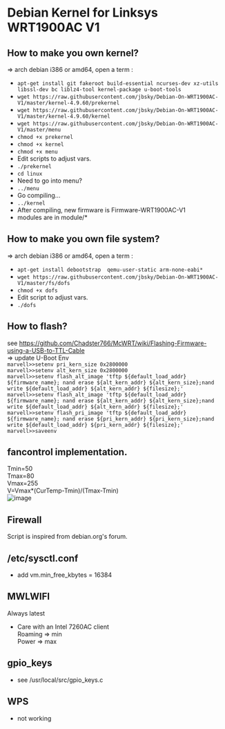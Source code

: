 # Debian Kernel for Linksys WRT1900AC V1

## How to make you own kernel?
=> arch debian i386 or amd64, open a term :<BR />
* `apt-get install git fakeroot build-essential ncurses-dev xz-utils libssl-dev bc liblz4-tool kernel-package u-boot-tools`<BR />
* `wget https://raw.githubusercontent.com/jbsky/Debian-On-WRT1900AC-V1/master/kernel-4.9.60/prekernel`<BR />
* `wget https://raw.githubusercontent.com/jbsky/Debian-On-WRT1900AC-V1/master/kernel-4.9.60/kernel`<BR />
* `wget https://raw.githubusercontent.com/jbsky/Debian-On-WRT1900AC-V1/master/menu`<BR />
* `chmod +x prekernel`<BR />
* `chmod +x kernel`<BR />
* `chmod +x menu`<BR />
* Edit scripts to adjust vars.<BR />
* `./prekernel`<BR />
* `cd linux`<BR />
* Need to go into menu?
* `../menu`<BR />
* Go compiling...<BR />
* `../kernel`<BR />
* After compiling, new firmware is Firmware-WRT1900AC-V1
* modules are in module/*


## How to make you own file system?
=> arch debian i386 or amd64, open a term :<BR />
* `apt-get install debootstrap  qemu-user-static arm-none-eabi*`<BR />
* `wget https://raw.githubusercontent.com/jbsky/Debian-On-WRT1900AC-V1/master/fs/dofs`<BR />
* `chmod +x dofs`<BR />
* Edit script to adjust vars.<BR />
* `./dofs`<BR />

## How to flash?
see https://github.com/Chadster766/McWRT/wiki/Flashing-Firmware-using-a-USB-to-TTL-Cable<BR />
=> update U-Boot Env<BR />
`marvell>>setenv pri_kern_size 0x2800000`<BR />
`marvell>>setenv alt_kern_size 0x2800000`<BR />
`marvell>>setenv flash_alt_image 'tftp ${default_load_addr} ${firmware_name}; nand erase ${alt_kern_addr} ${alt_kern_size};nand write ${default_load_addr} ${alt_kern_addr} ${filesize};'`<BR />
`marvell>>setenv flash_alt_image 'tftp ${default_load_addr} ${firmware_name}; nand erase ${alt_kern_addr} ${alt_kern_size};nand write ${default_load_addr} ${alt_kern_addr} ${filesize};'`<BR />
`marvell>>setenv flash_pri_image 'tftp ${default_load_addr} ${firmware_name}; nand erase ${pri_kern_addr} ${pri_kern_size};nand write ${default_load_addr} ${pri_kern_addr} ${filesize};'`<BR />
`marvell>>saveenv`<BR />

## fancontrol implementation.
Tmin=50<BR />
Tmax=80<BR />
Vmax=255<BR />
V=Vmax*(CurTemp-Tmin)/(Tmax-Tmin)<BR />
![image](https://github.com/jbsky/Debian-On-WRT1900AC-V1/blob/master/fancontrol.jpg)
<BR />

## Firewall
Script is inspired from debian.org's forum.

## /etc/sysctl.conf
* add vm.min_free_kbytes = 16384

## MWLWIFI
Always latest

* Care with an Intel 7260AC client<BR />
Roaming => min<BR />
Power   => max<BR />

## gpio_keys
* see /usr/local/src/gpio_keys.c

## WPS
* not working
